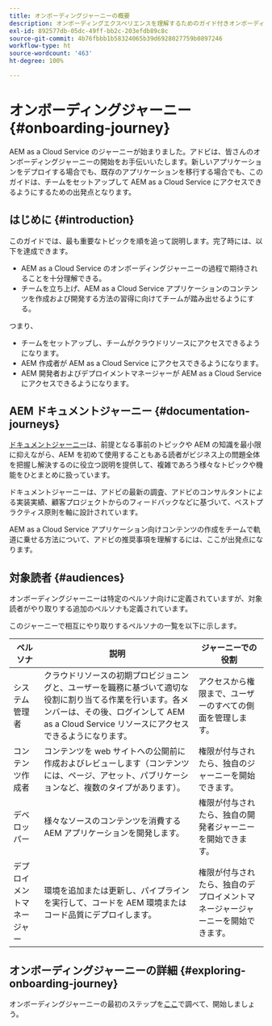 ```yaml
---
title: オンボーディングジャーニーの概要
description: オンボーディングエクスペリエンスを理解するためのガイド付きオンボーディングジャーニーの概要について説明します。
exl-id: 892577db-05dc-49ff-bb2c-203efdb89c8c
source-git-commit: 4b76fbbb1b58324065b39d6928027759b0897246
workflow-type: ht
source-wordcount: '463'
ht-degree: 100%

---
```


# オンボーディングジャーニー {#onboarding-journey}

AEM as a Cloud Service のジャーニーが始まりました。アドビは、皆さんのオンボーディングジャーニーの開始をお手伝いいたします。新しいアプリケーションをデプロイする場合でも、既存のアプリケーションを移行する場合でも、このガイドは、チームをセットアップして AEM as a Cloud Service にアクセスできるようにするための出発点となります。

## はじめに {#introduction}

このガイドでは、最も重要なトピックを順を追って説明します。完了時には、以下を達成できます。

* AEM as a Cloud Service のオンボーディングジャーニーの過程で期待されることを十分理解できる。
* チームを立ち上げ、AEM as a Cloud Service アプリケーションのコンテンツを作成および開発する方法の習得に向けてチームが踏み出せるようにする。

つまり、

* チームをセットアップし、チームがクラウドリソースにアクセスできるようになります。
* AEM 作成者が AEM as a Cloud Service にアクセスできるようになります。
* AEM 開発者およびデプロイメントマネージャーが AEM as a Cloud Service にアクセスできるようになります。

## AEM ドキュメントジャーニー {#documentation-journeys}

[ドキュメントジャーニー](/help/journey-documentation/documentation-journeys.md)は、前提となる事前のトピックや AEM の知識を最小限に抑えながら、AEM を初めて使用することもある読者がビジネス上の問題全体を把握し解決するのに役立つ説明を提供して、複雑であろう様々なトピックや機能をひとまとめに扱っています。

ドキュメントジャーニーは、アドビの最新の調査、アドビのコンサルタントによる実装実績、顧客プロジェクトからのフィードバックなどに基づいて、ベストプラクティス原則を軸に設計されています。

AEM as a Cloud Service アプリケーション向けコンテンツの作成をチームで軌道に乗せる方法について、アドビの推奨事項を理解するには、ここが出発点になります。

## 対象読者 {#audiences}

オンボーディングジャーニーは特定のペルソナ向けに定義されていますが、対象読者がやり取りする追加のペルソナも定義されています。

このジャーニーで相互にやり取りするペルソナの一覧を以下に示します。

| ペルソナ | 説明 | ジャーニーでの役割 |
|---|---|---|
| システム管理者 | クラウドリソースの初期プロビジョニングと、ユーザーを職務に基づいて適切な役割に割り当てる作業を行います。各メンバーは、その後、ログインして AEM as a Cloud Service リソースにアクセスできるようになります。 | アクセスから権限まで、ユーザーのすべての側面を管理します。 |
| コンテンツ作成者 | コンテンツを web サイトへの公開前に作成およびレビューします（コンテンツには、ページ、アセット、パブリケーションなど、複数のタイプがあります）。 | 権限が付与されたら、独自のジャーニーを開始できます。 |
| デベロッパー | 様々なソースのコンテンツを消費する AEM アプリケーションを開発します。 | 権限が付与されたら、独自の開発者ジャーニーを開始できます。 |
| デプロイメントマネージャー | 環境を追加または更新し、パイプラインを実行して、コードを AEM 環境またはコード品質にデプロイします。 | 権限が付与されたら、独自のデプロイメントマネージャージャーニーを開始できます。 |

## オンボーディングジャーニーの詳細 {#exploring-onboarding-journey}

オンボーディングジャーニーの最初のステップを[ここ](/help/journey-onboarding/sysadmin/get-started-onboarding-journey.md)で調べて、開始しましょう。
